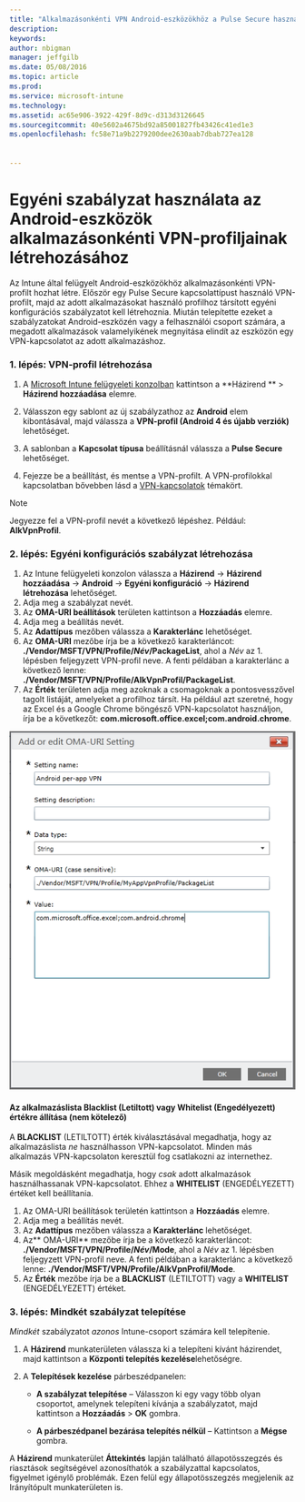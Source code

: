 ```yaml
---
title: "Alkalmazásonkénti VPN Android-eszközökhöz a Pulse Secure használatával | Microsoft Intune"
description: 
keywords: 
author: nbigman
manager: jeffgilb
ms.date: 05/08/2016
ms.topic: article
ms.prod: 
ms.service: microsoft-intune
ms.technology: 
ms.assetid: ac65e906-3922-429f-8d9c-d313d3126645
ms.sourcegitcommit: 40e5602a4675bd92a85001827fb43426c41ed1e3
ms.openlocfilehash: fc58e71a9b2279200dee2630aab7dbab727ea128


---
```


# Egyéni szabályzat használata az Android-eszközök alkalmazásonkénti VPN-profiljainak létrehozásához

Az Intune által felügyelt Android-eszközökhöz alkalmazásonkénti VPN-profilt hozhat létre. Először egy Pulse Secure kapcsolattípust használó VPN-profilt, majd az adott alkalmazásokat használó profilhoz társított egyéni konfigurációs szabályzatot kell létrehoznia. Miután telepítette ezeket a szabályzatokat Android-eszközén vagy a felhasználói csoport számára, a megadott alkalmazások valamelyikének megnyitása elindít az eszközön egy VPN-kapcsolatot az adott alkalmazáshoz. 

### 1. lépés: VPN-profil létrehozása

1. A [Microsoft Intune felügyeleti konzolban](https://manage.microsoft.com) kattintson a **Házirend ** > **Házirend hozzáadása** elemre.
2. Válasszon egy sablont az új szabályzathoz az **Android** elem kibontásával, majd válassza a **VPN-profil (Android 4 és újabb verziók)** lehetőséget.

3. A sablonban a **Kapcsolat típusa** beállításnál válassza a **Pulse Secure** lehetőséget.
4. Fejezze be a beállítást, és mentse a VPN-profilt. A VPN-profilokkal kapcsolatban bővebben lásd a [VPN-kapcsolatok](vpn-connections-in-microsoft-intune.md) témakört.

> [!NOTE]
Jegyezze fel a VPN-profil nevét a következő lépéshez. Például: **AlkVpnProfil**.
   
### 2. lépés: Egyéni konfigurációs szabályzat létrehozása
    
   1. Az Intune felügyeleti konzolon válassza a **Házirend** -> **Házirend hozzáadása** -> **Android** -> **Egyéni konfiguráció** -> **Házirend létrehozása** lehetőséget.
   2. Adja meg a szabályzat nevét.
   3. Az **OMA-URI beállítások** területen kattintson a **Hozzáadás** elemre.
   4. Adja meg a beállítás nevét.
   5. Az **Adattípus** mezőben válassza a **Karakterlánc** lehetőséget.
   6. Az **OMA-URI** mezőbe írja be a következő karakterláncot: **./Vendor/MSFT/VPN/Profile/*Név*/PackageList**, ahol a *Név* az 1. lépésben feljegyzett VPN-profil neve. A fenti példában a karakterlánc a következő lenne: **./Vendor/MSFT/VPN/Profile/AlkVpnProfil/PackageList**.
   7.   Az **Érték** területen adja meg azoknak a csomagoknak a pontosvesszővel tagolt listáját, amelyeket a profilhoz társít.  Ha például azt szeretné, hogy az Excel és a Google Chrome böngésző VPN-kapcsolatot használjon, írja be a következőt: **com.microsoft.office.excel;com.android.chrome**.
  

   ![Példa Android rendszerű, alkalmazásonkénti VPN-hez létrehozott egyéni szabályzatra](..\media\android_per_app_vpn_oma_uri.png) 
#### Az alkalmazáslista Blacklist (Letiltott) vagy Whitelist (Engedélyezett) értékre állítása (nem kötelező)
A **BLACKLIST** (LETILTOTT) érték kiválasztásával megadhatja, hogy az alkalmazáslista *ne* használhasson VPN-kapcsolatot.  Minden más alkalmazás VPN-kapcsolaton keresztül fog csatlakozni az internethez.

Másik megoldásként megadhatja, hogy *csak* adott alkalmazások használhassanak VPN-kapcsolatot. Ehhez a **WHITELIST** (ENGEDÉLYEZETT) értéket kell beállítania.
 

1.  Az OMA-URI beállítások területén kattintson a **Hozzáadás** elemre.
2.  Adja meg a beállítás nevét.
3.  Az **Adattípus** mezőben válassza a **Karakterlánc** lehetőséget.
4.  Az** OMA-URI** mezőbe írja be a következő karakterláncot: **./Vendor/MSFT/VPN/Profile/*Név*/Mode**, ahol a *Név* az 1. lépésben feljegyzett VPN-profil neve. A fenti példában a karakterlánc a következő lenne: **./Vendor/MSFT/VPN/Profile/AlkVpnProfil/Mode**.
5.  Az **Érték** mezőbe írja be a **BLACKLIST** (LETILTOTT) vagy a **WHITELIST** (ENGEDÉLYEZETT) értéket. 


   
### 3. lépés: Mindkét szabályzat telepítése

*Mindkét* szabályzatot *azonos* Intune-csoport számára kell telepítenie.

   1.  A **Házirend** munkaterületen válassza ki a telepíteni kívánt házirendet, majd kattintson a **Központi telepítés kezelése**lehetőségre.

2.  A **Telepítések kezelése** párbeszédpanelen:

    -   **A szabályzat telepítése** – Válasszon ki egy vagy több olyan csoportot, amelynek telepíteni kívánja a szabályzatot, majd kattintson a **Hozzáadás** &gt; **OK** gombra.

    -   **A párbeszédpanel bezárása telepítés nélkül** – Kattintson a **Mégse** gombra.

A **Házirend** munkaterület **Áttekintés** lapján található állapotösszegzés és riasztások segítségével azonosíthatók a szabályzattal kapcsolatos, figyelmet igénylő problémák. Ezen felül egy állapotösszegzés megjelenik az Irányítópult munkaterületen is.




<!--HONumber=Jun16_HO4-->



